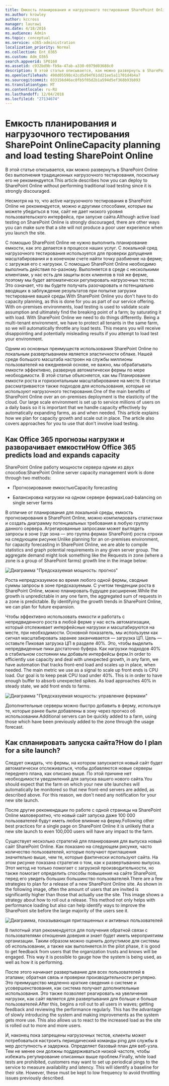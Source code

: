 ```yaml
---
title: Емкость планирования и нагрузочного тестирования SharePoint Online
ms.author: krowley
author: kccross
manager: laurawi
ms.date: 4/18/2016
ms.audience: Admin
ms.topic: conceptual
ms.service: o365-administration
localization_priority: Normal
ms.collection: Ent_O365
ms.custom: Adm_O365
search.appverid: SPO160
ms.assetid: c932bd9b-fb9a-47ab-a330-6979d03688c0
description: В этой статье описывается, как можно развернуть в SharePoint Online без выполнения традиционных нагрузочного тестирования, так как он является недопустимым.
ms.openlocfilehash: 490d05598c42cd5d94f61dd21ee5a11701d4b4a7
ms.sourcegitcommit: 033156d46ac0fb5f05d2b1a594d5ef368b93b893
ms.translationtype: MT
ms.contentlocale: ru-RU
ms.lasthandoff: 12/04/2018
ms.locfileid: "27134674"
---
```

# <a name="capacity-planning-and-load-testing-sharepoint-online"></a><span data-ttu-id="7a45a-103">Емкость планирования и нагрузочного тестирования SharePoint Online</span><span class="sxs-lookup"><span data-stu-id="7a45a-103">Capacity planning and load testing SharePoint Online</span></span>

<span data-ttu-id="7a45a-104">В этой статье описывается, как можно развернуть в SharePoint Online без выполнения традиционных нагрузочного тестирования, поскольку его не рекомендуется.</span><span class="sxs-lookup"><span data-stu-id="7a45a-104">This article describes how you can deploy to SharePoint Online without performing traditional load testing since it is strongly discouraged.</span></span>
  
<span data-ttu-id="7a45a-105">Несмотря на то, что active нагрузочного тестирования в SharePoint Online не рекомендуется, можно и другими способами, которые вы можете убедиться в том, сайт не дает низкого уровня пользовательского интерфейса, при запуске сайта.</span><span class="sxs-lookup"><span data-stu-id="7a45a-105">Although active load testing on SharePoint Online is strongly discouraged, there are other ways you can make sure that a site will not produce a poor user experience when you launch the site.</span></span> 
  
<span data-ttu-id="7a45a-p101">С помощью SharePoint Online не нужно выполнить планирование емкости, как это делается в процессе наших услуг. С локальной сред нагрузочного тестирования используется для проверки допущения масштабирования и в конечном счете найти точку разбиение на ферме; с загружая его с нагрузки. С помощью SharePoint Online необходимо выполнить действия по-разному. Выполняется в среде с несколькими клиентами, у нас есть для защиты всех клиентов в той же ферме, поэтому мы будет автоматически регулировать нагрузочных тестов. Это означает, что вы будете получать разочаровать и потенциально вводящих в заблуждение результатов при попытке загрузки тестирование вашей среды.</span><span class="sxs-lookup"><span data-stu-id="7a45a-p101">With SharePoint Online you don't have to do capacity planning, as this is done for you as part of our service offering. With on-premises environments, load testing is used to validate scale assumption and ultimately find the breaking point of a farm; by saturating it with load. With SharePoint Online we need to do things differently. Being a multi-tenant environment, we have to protect all tenants in the same farm, so we will automatically throttle any load tests. This means you will receive disappointing and potentially misleading results if you attempt to load test your environment.</span></span>
  
<span data-ttu-id="7a45a-p102">Одним из основных преимуществ использования SharePoint Online по локальным развертыванием является эластичности облаке. Нашей среде большого масштаба настроен на службы миллионы пользователей на ежедневной основе, не важно, мы обрабатывать емкости эффективно, развернув автоматически фермы по мере необходимости. В этой статье объясняется, как мы Планирование емкости роста и горизонтальным масштабирование на месте. В статье рассматриваются также подходов для использования, которые не используют нагрузочного тестирования.</span><span class="sxs-lookup"><span data-stu-id="7a45a-p102">One of the main benefits of SharePoint Online over an on-premises deployment is the elasticity of the cloud. Our large scale environment is set up to service millions of users on a daily basis so it is important that we handle capacity effectively by automatically expanding farms, as and when needed. This article explains how we plan for capacity growth and scale out in place. The article also covers approaches for you to use that don't involve load testing.</span></span>
  
## <a name="how-office-365-predicts-load-and-expands-capacity"></a><span data-ttu-id="7a45a-115">Как Office 365 прогнозы нагрузки и разворачивает емкости</span><span class="sxs-lookup"><span data-stu-id="7a45a-115">How Office 365 predicts load and expands capacity</span></span>

<span data-ttu-id="7a45a-116">SharePoint Online работу мощности сервера одним из двух способов:</span><span class="sxs-lookup"><span data-stu-id="7a45a-116">SharePoint Online server capacity management work is done through two methods:</span></span>
  
- <span data-ttu-id="7a45a-117">Прогнозирование емкостью</span><span class="sxs-lookup"><span data-stu-id="7a45a-117">Capacity forecasting</span></span>
    
- <span data-ttu-id="7a45a-118">Балансировка нагрузки на одном сервере фермах</span><span class="sxs-lookup"><span data-stu-id="7a45a-118">Load-balancing on single server farms</span></span>
    
<span data-ttu-id="7a45a-p103">В отличие от планирования для локальной среды, емкость прогнозирования в SharePoint Online, можно компилировать статистики и создать диаграмму потенциальных требования в любую группу данного сервера. Агрегированные запросами может выглядеть запросы в зоне (где зона — это группа фермах SharePoint) роста строки на следующем рисунке:</span><span class="sxs-lookup"><span data-stu-id="7a45a-p103">Unlike planning for an on-premises environment, for capacity forecasting in SharePoint Online, we are able to compile statistics and graph potential requirements in any given server group. The aggregate demand might look something like the Requests in zone (where a zone is a group of SharePoint farms) growth line in the image below:</span></span>
  
![Диаграмма "Предсказуемая мощность: прогноз"](media/ca800cb6-cc59-451f-98bd-55e035489af3.png)
  
<span data-ttu-id="7a45a-p104">Роста непредсказуемое во время любого одной фермы, сводные суммы запросы в зоне предсказуемым. С учетом тенденции роста в SharePoint Online, можно планировать будущее расширение.</span><span class="sxs-lookup"><span data-stu-id="7a45a-p104">While the growth is unpredictable in any one farm, the aggregated sum of requests in a zone is predictable. By identifying the growth trends in SharePoint Online, we can plan for future expansion.</span></span>
  
<span data-ttu-id="7a45a-p105">Чтобы эффективно использовать емкости и работать с непредвиденного роста в любой ферме у нас есть автоматизации, который отслеживает интерфейсные нагрузки и масштабируются на месте, при необходимости. Основной показатель, мы используем как сигнал масштабировать заранее заканчивается — загрузка ЦП. Цель — оставьте Пиковая загрузка ЦП в разделе 40%. Это, чтобы выделить непредвиденные пики достаточно буфера. Как нагрузки подходов 40% в стабильном состоянии мы добавьте интерфейсы ферм.</span><span class="sxs-lookup"><span data-stu-id="7a45a-p105">In order to efficiently use capacity and deal with unexpected growth, in any farm, we have automation that tracks front-end load and scales up in place, when needed. The main metric we use as a signal to scale up front ends is CPU load. Our goal is to keep peak CPU load under 40%. This is in order to have enough buffer to absorb unexpected spikes. As load approaches 40% in steady state, we add front ends to farms.</span></span>
  
![Диаграмма "Предсказуемая мощность: управление фермами"](media/6b2a8c63-24c1-4504-b7a3-3d3b3be2583a.png)
  
<span data-ttu-id="7a45a-130">Дополнительные серверы можно быстро добавить в ферму, используя те, которые ранее были добавлены в зону через прогноз об использовании.</span><span class="sxs-lookup"><span data-stu-id="7a45a-130">Additional servers can be quickly added to a farm, using those which have been previously added to the zone through the usage forecast.</span></span> 
  
## <a name="how-do-i-plan-for-a-site-launch"></a><span data-ttu-id="7a45a-131">Как спланировать запуска сайта?</span><span class="sxs-lookup"><span data-stu-id="7a45a-131">How do I plan for a site launch?</span></span>

<span data-ttu-id="7a45a-p106">Следует ожидать, что фермы, на котором запускается новый сайт будет автоматически отслеживаться, чтобы добавляются новые серверы переднего плана, как описано выше. По этой причине нет необходимости уведомлений для запуска вашего нового сайта.</span><span class="sxs-lookup"><span data-stu-id="7a45a-p106">You should expect that the farm on which your new site launches will automatically be monitored so that new front-end servers are added, as described above. For this reason, we don't need any notification for your new site launch.</span></span>
  
<span data-ttu-id="7a45a-134">После другие рекомендации по работе с одной страницы на SharePoint Online маловероятно, что новый сайт запуска даже 100 000 пользователей будут иметь любое влияние на ферму.</span><span class="sxs-lookup"><span data-stu-id="7a45a-134">Following other best practices for a single page on SharePoint Online it is unlikely that a new site launch to even 100,000 users will have any impact to the farm.</span></span>
  
<span data-ttu-id="7a45a-p107">Существует несколько стратегий для планирования для выпуска новый сайт SharePoint Online. Как показано на следующем рисунке, часто количество пользователей, которые получают приглашения значительно выше, чем те, которые фактически используют сайта. На этом рисунке показана стратегия о том, как к развертыванию выпуска. Этот метод не только помогает с загрузкой производительности, но также помогает определить способы повышения на сайте SharePoint, перед его увидеть больших большинство пользователей.</span><span class="sxs-lookup"><span data-stu-id="7a45a-p107">There are a few strategies to plan for a release of a new SharePoint Online site. As shown in the following image, often the amount of users that are invited is significantly higher than those that actually use the site. This image shows a strategy about how to roll out a release. This method not only helps with performance loading but also can help identify ways to improve the SharePoint site before the large majority of the users see it.</span></span>
  
![Диаграмма, показывающая приглашенных и активных пользователей](media/0bc14a20-9420-4986-b9b9-fbcd2c6e0fb9.png)
  
<span data-ttu-id="7a45a-p108">В пилотный этап рекомендуется для получения обратной связи с пользователями отношения доверия и знает будет иметь мероприятиям организации. Таким образом можно оценить допустимое для системы об использовании, а также как выполняется.</span><span class="sxs-lookup"><span data-stu-id="7a45a-p108">In the pilot phase, it is good to get feedback from users that the organization trusts and knows will be engaged. This way it is possible to gauge how the system is being used, as well as how it is performing.</span></span>
  
<span data-ttu-id="7a45a-p109">После этого начинает развертывание для всех пользователей в этапами; обратная связь и проверки производительности регулярно. Это преимущество медленно краткие сведения о системе и усовершенствования, как система получает дополнительные использования. Это также позволяет реагировать на увеличения нагрузки, как сайт является для развертывания для больше и больше пользователей.</span><span class="sxs-lookup"><span data-stu-id="7a45a-p109">After this, begins a roll out to all users in waves; getting feedback and reviewing the performance regularly. This has the advantage of slowly introducing the system and making improvements as the system gets more use. This also allows us to react to the increased load as the site is rolled out to more and more users.</span></span>
  
<span data-ttu-id="7a45a-p110">И, наконец пока запрещены нагрузочных тестов, клиенты может потребоваться настроить периодический команды ping для службы в мер доступность и задержка. Определяет базовый план для веб-узла. Тем не менее они должны поддерживаться низкой частоте, чтобы избежать регулирование описанных выше проблем.</span><span class="sxs-lookup"><span data-stu-id="7a45a-p110">Finally, while load tests are prohibited, customers may want to set up periodical pings to the service to measure availability and latency. This will identify a baseline for their site. However, these must be kept to low frequency to avoid throttling issues previously described.</span></span>
  

